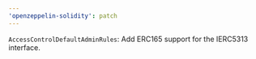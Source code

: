 ```yaml
---
'openzeppelin-solidity': patch
---
```


`AccessControlDefaultAdminRules`: Add ERC165 support for the IERC5313 interface.
